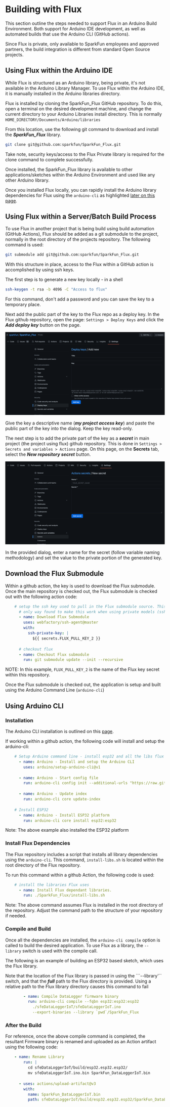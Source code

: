 
# Building with Flux

This section outline the steps needed to support Flux in an Arduino Build Environment. Both support for Arduino IDE development, as well as automated builds that use the Arduino CLI (GitHub actions). 

Since Flux is private, only available to SparkFun employees and approved partners, the build integration is different from standard Open Source projects. 

## Using Flux within the Arduino IDE

While Flux is structured as an Arduino library, being private, it's not available in the Arduino Library Manager. To use Flux within the Arduino IDE, it is manually installed in the Arduino libraries directory.

Flux is installed by cloning the SparkFun_Flux GitHub repository. To do this, open a terminal on the desired development machine, and change the current directory to your Arduino Libraries install directory. This is normally ```HOME_DIRECTORY/Documents/Arduino/libraries```

From this location, use the following git command to download and install the ***SparkFun_Flux*** library.

```sh
git clone git@github.com:sparkfun/SparkFun_Flux.git
```

Take note, security keys/access to the Flux Private library is required for the clone command to complete successfully.

Once installed, the SparkFun_Flux library is available to other applications/sketches within the Arduino Environment and used like any other Arduino library.

Once you installed Flux locally, you can rapidly install the Arduino library dependencies for Flux using the ```arduino-cli``` as highlighted [later on this page](#install-flux-dependencies).

## Using Flux within a Server/Batch Build Process

To use Flux in another project that is being build using build automation (GitHub Actions), Flux should be added as a git submodule to the project, normally in the root directory of the projects repository. The following command is used:

```sh
git submodule add git@github.com:sparkfun/SparkFun_Flux.git
```

With this structure in place, access to the Flux within a GitHub action is accomplished by using ssh keys. 

The first step is to generate a new key locally - in a shell 

```sh
ssh-keygen -t rsa -b 4096 -C "Access to flux"
```

For this command, don't add a password and you can save the key to a temporary place.

Next add the public part of the key to the Flux repo as a deploy key. In the Flux github repository, open the page:  ```Settings > Deploy Keys``` and click the ***Add deploy key*** button on the page.

![Add Deploy Key](images/github_deploy_keys.png)

Give the key a descriptive name (***my project access key***) and paste the public part of the key into the dialog. Keep the key read-only.

The next step is to add the private part of the key as a ***secret*** in main project (the project using flux) github repository. This is done in ```Settings > Secrets and variables > Actions``` page. On this page, on the **Secrets** tab, select the ***New repository secret*** button. 

![Action Secret](images/github_action_secret.png)

In the provided dialog, enter a name for the secret (follow  variable naming methodology) and set the value to the private portion of the generated key. 

## Download the Flux Submodule

Within a github action, the key is used to download the Flux submodule. Once the main repository is checked out, the Flux submodule is checked out with the following action code:

```yaml
    # setup the ssh key used to pull in the Flux submodule source. This was the
      # only way found to make this work when using private models (ssh private key here, public on Flux deploy keys
      - name: Download Flux Submodule
        uses: webfactory/ssh-agent@master
        with:
          ssh-private-key: |
            ${{ secrets.FLUX_PULL_KEY_2 }}
      
      # checkout flux
      - name: Checkout Flux submodule
        run: git submodule update --init --recursive
```

NOTE: In this example, ```FLUX_PULL_KEY_2``` is the name of the Flux key secret within this repository.


Once the Flux submodule is checked out, the application is setup and built using the Arduino Command Line (```arduino-cli```)

## Using Arduino CLI 

### Installation

The Arduino CLI installation is outlined on this [page](https://arduino.github.io/arduino-cli/0.20/installation/).

If working within a github action, the following code will install and setup the arduino-cli:

```yaml
    # Setup Arduino command line - install esp32 and all the libs flux needs
      - name: Arduino - Install and setup the Arduino CLI
        uses: arduino/setup-arduino-cli@v1

      - name: Arduino - Start config file
        run: arduino-cli config init --additional-urls "https://raw.githubusercontent.com/espressif/arduino-esp32/gh-pages/package_esp32_index.json"

      - name: Arduino - Update index
        run: arduino-cli core update-index

    # Install ESP32 
      - name: Arduino - Install ESP32 platform
        run: arduino-cli core install esp32:esp32
```

Note: The above example also installed the ESP32 platform 

### Install Flux Dependencies

The Flux repository includes a script that installs all library dependencies using the ```arduino-cli```. This command, ```install-libs.sh``` is located within the root directory of the Flux repository. 

To run this command within a github Action, the following code is used:

```yaml
    # install the libraries Flux uses
      - name: Install Flux dependant libraries.
        run: ./SparkFun_Flux/install-libs.sh
```

Note: The above command assumes Flux is installed in the root directory of the repository. Adjust the command path to the structure of your repository if needed. 

### Compile and Build

Once all the dependencies are installed, the ```arduino-cli compile``` option is called to build the desired application. To use Flux as a library, the ```--library``` switch is used with the compile call.

The following is an example of building an ESP32 based sketch, which uses the Flux library. 

Note that the location of the Flux library is passed in using the ```--library'`` switch, and that the ***full*** path to the Flux directory is provided. Using a relative path to the Flux library directory causes this command to fail

```yaml
        - name: Compile DataLogger firmware binary
          run: arduino-cli compile --fqbn esp32:esp32:esp32 
            ./sfeDataLoggerIoT/sfeDataLoggerIoT.ino 
            --export-binaries --library `pwd`/SparkFun_Flux     
```

### After the Build

For reference, once the above compile command is completed, the resultant Firmware binary is renamed and uploaded as an Action artifact using the following code:

```yaml
    - name: Rename Library
        run: |
          cd sfeDataLoggerIoT/build/esp32.esp32.esp32/
          mv sfeDataLoggerIoT.ino.bin SparkFun_DataLoggerIoT.bin
          
      - uses: actions/upload-artifact@v3
        with:
          name: SparkFun_DataLoggerIoT.bin
          path: sfeDataLoggerIoT/build/esp32.esp32.esp32/SparkFun_DataLoggerIoT.bin
```